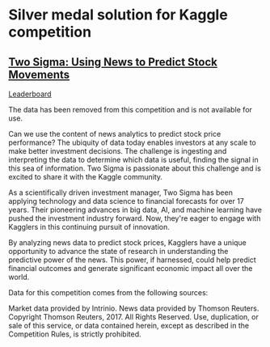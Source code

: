 # Silver medal solution for Kaggle competition
## [Two Sigma: Using News to Predict Stock Movements](https://www.kaggle.com/c/two-sigma-financial-news)

[Leaderboard](https://www.kaggle.com/c/two-sigma-financial-news/leaderboard)

The data has been removed from this competition and is not available for use.

Can we use the content of news analytics to predict stock price performance? The ubiquity of data today enables investors at any scale to make better investment decisions. The challenge is ingesting and interpreting the data to determine which data is useful, finding the signal in this sea of information. Two Sigma is passionate about this challenge and is excited to share it with the Kaggle community.

As a scientifically driven investment manager, Two Sigma has been applying technology and data science to financial forecasts for over 17 years. Their pioneering advances in big data, AI, and machine learning have pushed the investment industry forward. Now, they're eager to engage with Kagglers in this continuing pursuit of innovation.

By analyzing news data to predict stock prices, Kagglers have a unique opportunity to advance the state of research in understanding the predictive power of the news. This power, if harnessed, could help predict financial outcomes and generate significant economic impact all over the world.

Data for this competition comes from the following sources:

Market data provided by Intrinio.
News data provided by Thomson Reuters. Copyright Thomson Reuters, 2017. All Rights Reserved. Use, duplication, or sale of this service, or data contained herein, except as described in the Competition Rules, is strictly prohibited.
